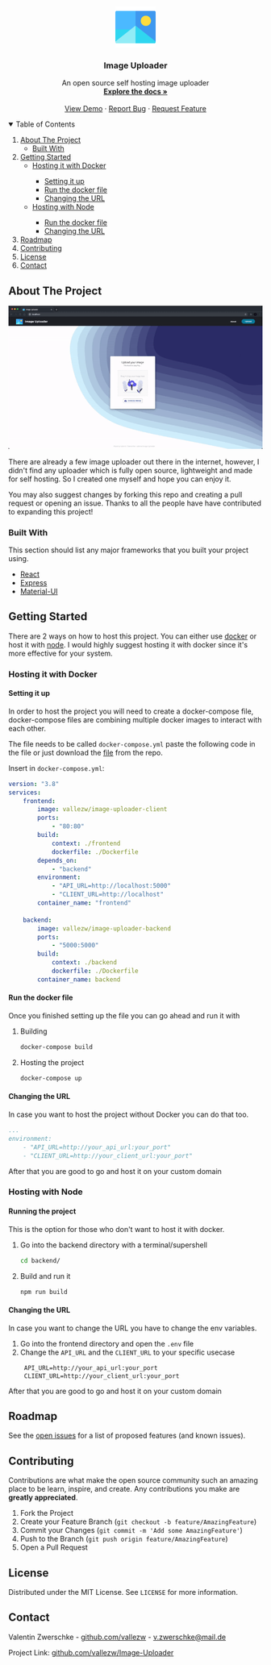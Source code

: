 <!-- PROJECT LOGO -->
<br />
<p align="center">
  <a href="https://github.com/vallezw/Image-Uploader">
    <img src="docs/images/logo.png" alt="Logo" width="80" height="80">
  </a>

  <h3 align="center">Image Uploader</h3>

  <p align="center">
    An open source self hosting image uploader
    <br />
    <a href="https://github.com/vallezw/Image-Uploader/blob/master/README.md"><strong>Explore the docs »</strong></a>
    <br />
    <br />
    <a href="https://vallezw.github.io/Image-Uploader">View Demo</a>
    ·
    <a href="https://github.com/vallezw/Image-Uploader/issues">Report Bug</a>
    ·
    <a href="https://github.com/vallezw/Image-Uploader/issues">Request Feature</a>
  </p>
</p>



<!-- TABLE OF CONTENTS -->
<details open="open">
  <summary>Table of Contents</summary>
  <ol>
    <li>
      <a href="#about-the-project">About The Project</a>
      <ul>
        <li><a href="#built-with">Built With</a></li>
      </ul>
    </li>
    <li>
      <a href="#getting-started">Getting Started</a>
      <ul>
        <li><a href="#hosting-it-with-docker">Hosting it with Docker</a></li>
        <ul>
            <li>   
            <a href="#setting-it-up">Setting it up</a>
            </li>
            <li>   
            <a href="#run-the-docker-file">Run the docker file</a>
            </li>
            <li>   
            <a href="#changing-the-url">Changing the URL</a>
            </li>
        </ul>
        <li><a href="#hosting-with-node">Hosting with Node</a></li>
        <ul>
            <li>   
            <a href="#run-the-docker-file">Run the docker file</a>
            </li>
            <li>   
            <a href="#changing-the-url-1">Changing the URL</a>
            </li>
        </ul>
      </ul>
    </li>
    <li><a href="#roadmap">Roadmap</a></li>
    <li><a href="#contributing">Contributing</a></li>
    <li><a href="#license">License</a></li>
    <li><a href="#contact">Contact</a></li>
  </ol>
</details>



<!-- ABOUT THE PROJECT -->
## About The Project
![Example Video](docs/images/example-video.gif)
<!-- <img src="docs/images/screenshot.png" alt="Logo" width="6000"> -->

There are already a few image uploader out there in the internet, however, I didn't find any uploader which is fully open source, lightweight and made for self hosting. So I created one myself and hope you can enjoy it.

You may also suggest changes by forking this repo and creating a pull request or opening an issue. Thanks to all the people have have contributed to expanding this project!

### Built With

This section should list any major frameworks that you built your project using.
* [React](https://reactjs.org/)
* [Express](https://expressjs.com/de/)
* [Material-UI](https://material-ui.com/)

<!-- GETTING STARTED -->
## Getting Started

There are 2 ways on how to host this project. You can either use [docker](https://www.docker.com/) or host it with [node](https://nodejs.org/en/). I would highly suggest hosting it with docker since it's more effective for your system.

### Hosting it with Docker
#### Setting it up
In order to host the project you will need to create a docker-compose file, docker-compose files are combining multiple docker images to interact with each other.

The file needs to be called `docker-compose.yml` paste the following code in the file or just download the [file](https://github.com/vallezw/Image-Uploader/blob/master/docker-compose.yml) from the repo.

Insert in `docker-compose.yml`:
```yml
version: "3.8"
services:
    frontend:
        image: vallezw/image-uploader-client
        ports:
            - "80:80"
        build: 
            context: ./frontend
            dockerfile: ./Dockerfile
        depends_on:
            - "backend"
        environment:
            - "API_URL=http://localhost:5000"
            - "CLIENT_URL=http://localhost"
        container_name: "frontend"

    backend:
        image: vallezw/image-uploader-backend 
        ports:
            - "5000:5000"
        build:
            context: ./backend
            dockerfile: ./Dockerfile
        container_name: backend
```

#### Run the docker file
Once you finished setting up the file you can go ahead and run it with

1. Building
   ```sh
   docker-compose build
   ```
2. Hosting the project
   ```sh
   docker-compose up
   ```

#### Changing the URL
In case you want to host the project without Docker you can do that too.

```yml
...
environment:
    - "API_URL=http://your_api_url:your_port"
    - "CLIENT_URL=http://your_client_url:your_port"
```

After that you are good to go and host it on your custom domain
### Hosting with Node
#### Running the project
This is the option for those who don't want to host it with docker.
1. Go into the backend directory with a terminal/supershell
   ```sh
   cd backend/
   ```
2. Build and run it
   ```sh
   npm run build
   ```
#### Changing the URL
In case you want to change the URL you have to change the env variables.
1. Go into the frontend directory and open the `.env` file
2. Change the `API_URL` and the `CLIENT_URL` to your specific usecase 
   ```env
    API_URL=http://your_api_url:your_port
    CLIENT_URL=http://your_client_url:your_port
   ```
After that you are good to go and host it on your custom domain

<!-- ROADMAP -->
## Roadmap

See the [open issues](https://github.com/vallezw/Image-Uploader/issues) for a list of proposed features (and known issues).

<!-- CONTRIBUTING -->
## Contributing

Contributions are what make the open source community such an amazing place to be learn, inspire, and create. Any contributions you make are **greatly appreciated**.

1. Fork the Project
2. Create your Feature Branch (`git checkout -b feature/AmazingFeature`)
3. Commit your Changes (`git commit -m 'Add some AmazingFeature'`)
4. Push to the Branch (`git push origin feature/AmazingFeature`)
5. Open a Pull Request

<!-- LICENSE -->
## License

Distributed under the MIT License. See `LICENSE` for more information.

<!-- CONTACT -->
## Contact

Valentin Zwerschke - [github.com/vallezw](https://github.com/vallezw) - v.zwerschke@mail.de

Project Link: [github.com/vallezw/Image-Uploader](https://github.com/vallezw/Image-Uploader)

